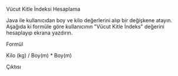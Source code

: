 Vücut Kitle İndeksi Hesaplama


Java ile kullanıcıdan boy ve kilo değerlerini alıp bir değişkene atayın. Aşağıda ki formüle göre kullanıcının "Vücut Kitle İndeks" değerini hesaplayıp ekrana yazdırın.



Formül


Kilo (kg) / Boy(m) * Boy(m)


Çıktısı